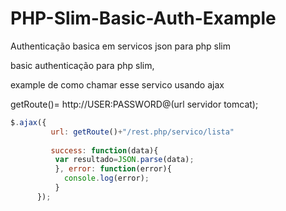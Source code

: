 # PHP-Slim-Basic-Auth-Example
Authenticação basica em servicos json para php slim


basic authenticação para php slim,

example de como chamar esse servico usando ajax

getRoute()= http://USER:PASSWORD@(url servidor tomcat);

```javascript
$.ajax({
         url: getRoute()+"/rest.php/servico/lista"
         
         success: function(data){
          var resultado=JSON.parse(data);
          }, error: function(error){
            console.log(error);
          }
      });
```
